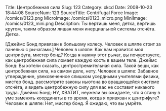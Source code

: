 Title: Центробежная сила 
Slug: 123 
Category: xkcd 
Date: 2008-10-23 18:44:08 
SourceNum: 123 
SourceTitle: Centrifugal Force 
Image: /comics/0123.png 
MicroImage: /comics/0123_micro.png 
MiniImage: /comics/0123_mini.png 
Description: Ты вертишь меня, детка, вертишь кругом, таким образом лишая меня инерциальной системы отсчёта. Детка. 

[Джеймс Бонд привязан к большому колесу. Человек в шляпе стоит за панелью с рычагами.]
Человек в шляпе: Как вам нравится моя центрифуга, мистер бонд? Когда я нажму этот рычаг, вы почувствуете, как центробежная сила ломает каждую
кость в вашем теле.
Джеймс Бонд: Вы хотели сказать, центростремительная сила. Такой вещи, как центробежная сила, на самом деле, нету.
Человек в шляпе: Забавное утверждение, увековеченное слишком усердными учителями физики, мистер бонд. рассмотрите законы ньютона во вращающейся системе отсчёта, и видеть
центробежную силу для вас не составит
никакого труда.
Джеймс Бонд: НУ, ХВАТИТ, неужели вы ожидаете, что я стану в уме заменять координаты в то время, когда я привязан к центрифуге?
Человек в шляпе: Нет, мистер бонд. Я ожидаю, что вы умрёте.